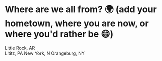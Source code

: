 
# Where are we all from? 🌍 (add your hometown, where you are now, or where you'd rather be 😄)
Little Rock, AR  
Lititz, PA
New York, N
Orangeburg, NY

